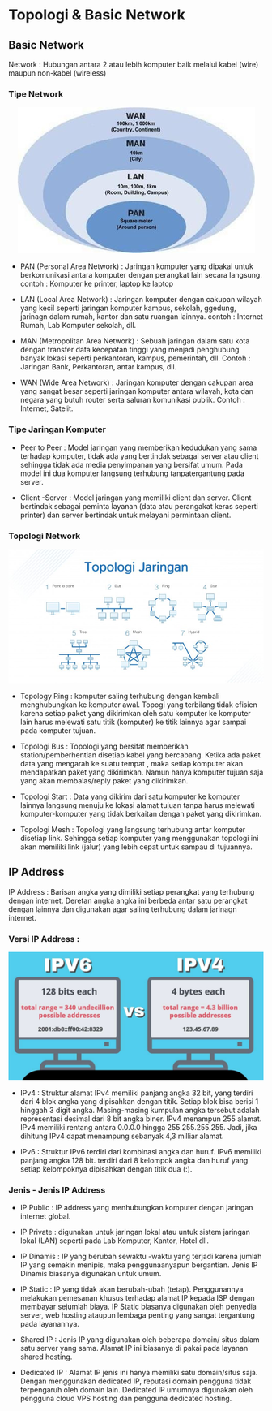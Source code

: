# Topologi & Basic Network

## Basic Network

Network : Hubungan antara 2 atau lebih komputer baik melalui kabel (wire) maupun non-kabel (wireless)

### Tipe Network

<p align="center"><img src="./assets/week-1/tipe-jaringan.jpg"></p>

- PAN (Personal Area Network) : Jaringan komputer yang dipakai untuk berkomunikasi antara komputer dengan perangkat lain secara langsung. contoh : Komputer ke printer, laptop ke laptop

- LAN (Local Area Network) : Jaringan komputer dengan cakupan wilayah yang kecil seperti jaringan komputer kampus, sekolah, ggedung, jarinagn dalam rumah, kantor dan satu ruangan lainnya. contoh : Internet Rumah, Lab Komputer sekolah, dll.

- MAN (Metropolitan Area Network) : Sebuah jaringan dalam satu kota dengan transfer data kecepatan tinggi yang menjadi penghubung banyak lokasi seperti perkantoran, kampus, pemerintah, dll. Contoh : Jaringan Bank, Perkantoran, antar kampus, dll.

- WAN (Wide Area Network) : Jaringan komputer dengan cakupan area yang sangat besar seperti jaringan komputer antara wilayah, kota dan negara yang butuh router serta saluran komunikasi publik. Contoh : Internet, Satelit.

### Tipe Jaringan Komputer

- Peer to Peer : Model jaringan yang memberikan kedudukan yang sama terhadap komputer, tidak ada yang bertindak sebagai server atau client sehingga tidak ada media penyimpanan yang bersifat umum. Pada model ini dua komputer langsung terhubung tanpatergantung pada server.

- Client -Server : Model jaringan yang memiliki client dan server. Client bertindak sebagai peminta layanan (data atau perangakat keras seperti printer) dan server bertindak untuk melayani permintaan client.

### Topologi Network

<p align="center"><img src="./assets/week-1/topologi-jaringan.jpg"></p>

- Topology Ring : komputer saling terhubung dengan kembali menghubungkan ke komputer awal. Topogi yang terbilang tidak efisien karena setiap paket yang dikirimkan oleh satu komputer ke komputer lain harus melewati satu titik (komputer) ke titik lainnya agar sampai pada komputer tujuan.

- Topologi Bus : Topologi yang bersifat memberikan station/pemberhentian disetiap kabel yang bercabang. Ketika ada paket data yang mengarah ke suatu tempat , maka setiap komputer akan mendapatkan paket yang dikirimkan. Namun hanya komputer tujuan saja yang akan membalas/reply paket yang dikirimkan.

- Topologi Start : Data yang dikirim dari satu komputer ke komputer lainnya langsung menuju ke lokasi alamat tujuan tanpa harus melewati komputer-komputer yang tidak berkaitan dengan paket yang dikirimkan.

- Topologi Mesh : Topologi yang langsung terhubung antar komputer disetiap link. Sehingga setiap komputer yang menggunakan topologi ini akan memiliki link (jalur) yang lebih cepat untuk sampau di tujuannya.

## IP Address

IP Address : Barisan angka yang dimiliki setiap perangkat yang terhubung dengan internet. Deretan angka angka ini berbeda antar satu perangkat dengan lainnya dan digunakan agar saling terhubung dalam jarinagn internet.

### Versi IP Address :

<p align="center"><img src="./assets/week-1/IPV6-vs-IPV4.jpg"></p>

- IPv4 : Struktur alamat IPv4 memiliki panjang angka 32 bit, yang terdiri dari 4 blok angka yang dipisahkan dengan titik. Setiap blok bisa berisi 1 hinggah 3 digit angka. Masing-masing kumpulan angka tersebut adalah representasi desimal dari 8 bit angka biner. IPv4 menampun 255 alamat. IPv4 memiliki rentang antara 0.0.0.0 hingga 255.255.255.255. Jadi, jika dihitung IPv4 dapat menampung sebanyak 4,3 milliar alamat.

- IPv6 : Struktur IPv6 terdiri dari kombinasi angka dan huruf. IPv6 memiliki panjang angka 128 bit. terdiri dari 8 kelompok angka dan huruf yang setiap kelompoknya dipisahkan dengan titik dua (:).

### Jenis - Jenis IP Address

- IP Public : IP address yang menhubungkan komputer dengan jaringan internet global.

- IP Private : digunakan untuk jaringan lokal atau untuk sistem jaringan lokal (LAN)  seperti pada Lab Komputer, Kantor, Hotel dll.

- IP Dinamis : IP yang berubah sewaktu -waktu yang terjadi karena jumlah IP yang semakin menipis, maka penggunaanyapun bergantian. Jenis IP Dinamis biasanya digunakan untuk umum.

- IP Static : IP yang tidak akan berubah-ubah (tetap). Penggunannya melakukan pemesanan khusus terhadap alamat IP kepada ISP dengan membayar sejumlah biaya. IP Static biasanya digunakan oleh penyedia server, web hosting ataupun lembaga penting yang sangat tergantung pada layanannya.

- Shared IP : Jenis IP yang digunakan oleh beberapa domain/ situs dalam satu server yang sama. Alamat IP ini biasanya di pakai pada layanan shared hosting.

- Dedicated IP : Alamat IP jenis ini hanya memiliki satu domain/situs saja. Dengan menggunakan dedicated IP, reputasi domain pengguna tidak terpengaruh oleh domain lain. Dedicated IP umumnya digunakan oleh pengguna cloud VPS hosting dan pengguna dedicated hosting.